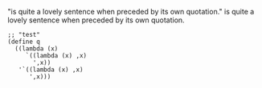 "is quite a lovely sentence
 when preceded by its own quotation."
is quite a lovely sentence
 when preceded by its own quotation.

```racket
;; "test"
(define q
  ((lambda (x)
     `((lambda (x) ,x)
       ',x))
   '`((lambda (x) ,x)
      ',x)))
```
